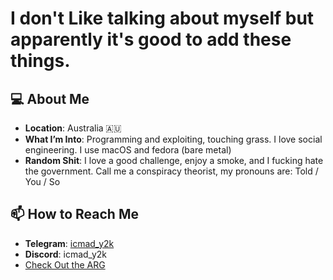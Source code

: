 # I don't Like talking about myself but apparently it's good to add these things. 

## 💻 About Me
- **Location**: Australia 🇦🇺  
- **What I’m Into**: Programming and exploiting, touching grass. I love social engineering. I use macOS and fedora (bare metal)
- **Random Shit**: I love a good challenge, enjoy a smoke, and I fucking hate the government. Call me a conspiracy theorist, my pronouns are: Told / You / So

## 📫 How to Reach Me
- **Telegram**: [icmad_y2k](https://t.me/icmad_y2k)  
- **Discord**: icmad_y2k
- [Check Out the ARG](https://inomet.xyz)   

